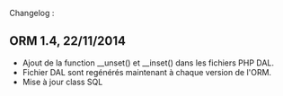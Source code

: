 Changelog :

ORM 1.4, 22/11/2014
--------------------
- Ajout de la function __unset() et __inset() dans les fichiers PHP DAL.
- Fichier DAL sont regénérés maintenant à chaque version de l'ORM.
- Mise à jour class SQL